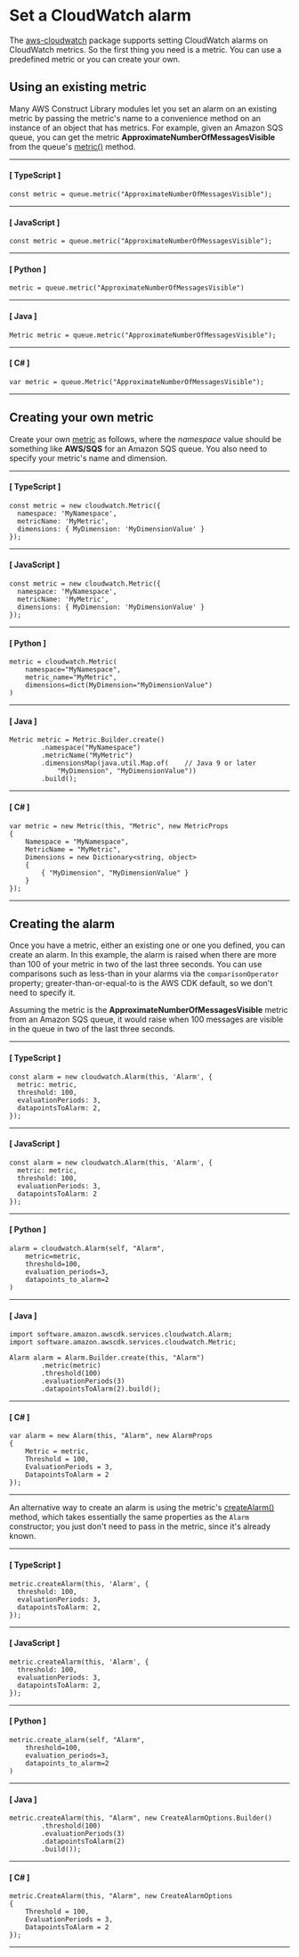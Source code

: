 # Set a CloudWatch alarm<a name="how_to_set_cw_alarm"></a>

The [aws\-cloudwatch](https://docs.aws.amazon.com/cdk/api/v1/docs/aws-cloudwatch-readme.html) package supports setting CloudWatch alarms on CloudWatch metrics\. So the first thing you need is a metric\. You can use a predefined metric or you can create your own\.

## Using an existing metric<a name="how_to_set_cw_alarm_use_metric"></a>

Many AWS Construct Library modules let you set an alarm on an existing metric by passing the metric's name to a convenience method on an instance of an object that has metrics\. For example, given an Amazon SQS queue, you can get the metric **ApproximateNumberOfMessagesVisible** from the queue's [metric\(\)](https://docs.aws.amazon.com/cdk/api/v1/docs/@aws-cdk_aws-sqs.Queue.html#metricmetricname-props) method\.

------
#### [ TypeScript ]

```
const metric = queue.metric("ApproximateNumberOfMessagesVisible");
```

------
#### [ JavaScript ]

```
const metric = queue.metric("ApproximateNumberOfMessagesVisible");
```

------
#### [ Python ]

```
metric = queue.metric("ApproximateNumberOfMessagesVisible")
```

------
#### [ Java ]

```
Metric metric = queue.metric("ApproximateNumberOfMessagesVisible");
```

------
#### [ C\# ]

```
var metric = queue.Metric("ApproximateNumberOfMessagesVisible");
```

------

## Creating your own metric<a name="how_to_set_cw_alarm_new_metric"></a>

Create your own [metric](https://docs.aws.amazon.com/cdk/api/v1/docs/@aws-cdk_aws-cloudwatch.Metric.html) as follows, where the *namespace* value should be something like **AWS/SQS** for an Amazon SQS queue\. You also need to specify your metric's name and dimension\.

------
#### [ TypeScript ]

```
const metric = new cloudwatch.Metric({
  namespace: 'MyNamespace',
  metricName: 'MyMetric',
  dimensions: { MyDimension: 'MyDimensionValue' }
});
```

------
#### [ JavaScript ]

```
const metric = new cloudwatch.Metric({
  namespace: 'MyNamespace',
  metricName: 'MyMetric',
  dimensions: { MyDimension: 'MyDimensionValue' }
});
```

------
#### [ Python ]

```
metric = cloudwatch.Metric(
    namespace="MyNamespace",
    metric_name="MyMetric",
    dimensions=dict(MyDimension="MyDimensionValue")
)
```

------
#### [ Java ]

```
Metric metric = Metric.Builder.create()
        .namespace("MyNamespace")
        .metricName("MyMetric")
        .dimensionsMap(java.util.Map.of(    // Java 9 or later
            "MyDimension", "MyDimensionValue"))
        .build();
```

------
#### [ C\# ]

```
var metric = new Metric(this, "Metric", new MetricProps
{
    Namespace = "MyNamespace",
    MetricName = "MyMetric",
    Dimensions = new Dictionary<string, object>
    {
        { "MyDimension", "MyDimensionValue" }
    }
});
```

------

## Creating the alarm<a name="how_to_set_cw_alarm_create"></a>

Once you have a metric, either an existing one or one you defined, you can create an alarm\. In this example, the alarm is raised when there are more than 100 of your metric in two of the last three seconds\. You can use comparisons such as less\-than in your alarms via the `comparisonOperator` property; greater\-than\-or\-equal\-to is the AWS CDK default, so we don't need to specify it\.

Assuming the metric is the **ApproximateNumberOfMessagesVisible** metric from an Amazon SQS queue, it would raise when 100 messages are visible in the queue in two of the last three seconds\.

------
#### [ TypeScript ]

```
const alarm = new cloudwatch.Alarm(this, 'Alarm', {
  metric: metric,
  threshold: 100,
  evaluationPeriods: 3,
  datapointsToAlarm: 2,
});
```

------
#### [ JavaScript ]

```
const alarm = new cloudwatch.Alarm(this, 'Alarm', {
  metric: metric,
  threshold: 100,
  evaluationPeriods: 3,
  datapointsToAlarm: 2
});
```

------
#### [ Python ]

```
alarm = cloudwatch.Alarm(self, "Alarm",
    metric=metric,
    threshold=100,
    evaluation_periods=3,
    datapoints_to_alarm=2
)
```

------
#### [ Java ]

```
import software.amazon.awscdk.services.cloudwatch.Alarm;
import software.amazon.awscdk.services.cloudwatch.Metric;

Alarm alarm = Alarm.Builder.create(this, "Alarm")
        .metric(metric)
        .threshold(100)
        .evaluationPeriods(3)
        .datapointsToAlarm(2).build();
```

------
#### [ C\# ]

```
var alarm = new Alarm(this, "Alarm", new AlarmProps
{
    Metric = metric,
    Threshold = 100,
    EvaluationPeriods = 3,
    DatapointsToAlarm = 2
});
```

------

An alternative way to create an alarm is using the metric's [createAlarm\(\)](https://docs.aws.amazon.com/cdk/api/v1/docs/@aws-cdk_aws-cloudwatch.Metric.html#create-wbr-alarmscope-id-props) method, which takes essentially the same properties as the `Alarm` constructor; you just don't need to pass in the metric, since it's already known\.

------
#### [ TypeScript ]

```
metric.createAlarm(this, 'Alarm', {
  threshold: 100,
  evaluationPeriods: 3,
  datapointsToAlarm: 2,
});
```

------
#### [ JavaScript ]

```
metric.createAlarm(this, 'Alarm', {
  threshold: 100,
  evaluationPeriods: 3,
  datapointsToAlarm: 2,
});
```

------
#### [ Python ]

```
metric.create_alarm(self, "Alarm",
    threshold=100,
    evaluation_periods=3,
    datapoints_to_alarm=2
)
```

------
#### [ Java ]

```
metric.createAlarm(this, "Alarm", new CreateAlarmOptions.Builder()
        .threshold(100)
        .evaluationPeriods(3)
        .datapointsToAlarm(2)
        .build());
```

------
#### [ C\# ]

```
metric.CreateAlarm(this, "Alarm", new CreateAlarmOptions
{
    Threshold = 100,
    EvaluationPeriods = 3,
    DatapointsToAlarm = 2
});
```

------